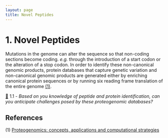 ```yaml
---
layout: page
title: Novel Peptides
---
```


# 1. Novel Peptides

Mutations in the genome can alter the sequence so that non-coding sections become coding. _e.g._ through the introduction of a start codon or the alteration of a stop codon. In order to identify these non-canonical genomic products, protein databases that capture genetic variation and non-canonical genomic products are generated either by enriching canonical protein sequences or by running six reading frame translation of the entire genome [(1)](#references). 

[:speech_balloon:](answers.md#1.1) 1.1 - _Based on you knowledge of peptide and protein identification, can you anticipate challenges posed by these proteogenomic databases?_


## References

(1) [Proteogenomics: concepts, applications and computational strategies](https://www.ncbi.nlm.nih.gov/pubmed/25357241)

